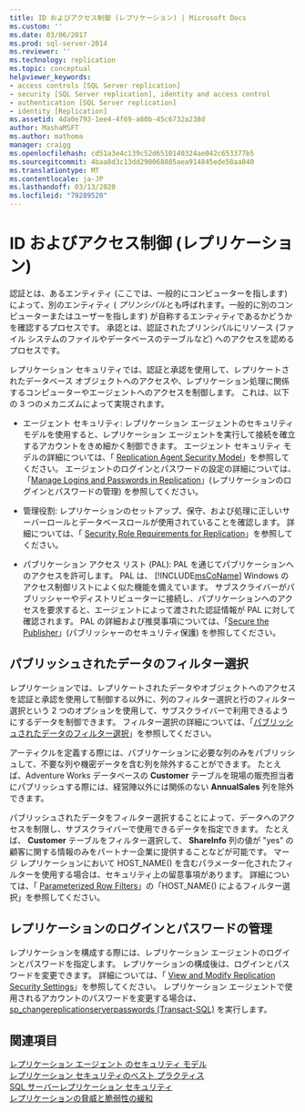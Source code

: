 ```yaml
---
title: ID およびアクセス制御 (レプリケーション) | Microsoft Docs
ms.custom: ''
ms.date: 03/06/2017
ms.prod: sql-server-2014
ms.reviewer: ''
ms.technology: replication
ms.topic: conceptual
helpviewer_keywords:
- access controls [SQL Server replication]
- security [SQL Server replication], identity and access control
- authentication [SQL Server replication]
- identity [Replication]
ms.assetid: 4da0e793-1ee4-4f69-a80b-45c6732a238d
author: MashaMSFT
ms.author: mathoma
manager: craigg
ms.openlocfilehash: cd51a3e4c139c52d6510140324ae042c653377b5
ms.sourcegitcommit: 4baa8d3c13dd290068885aea914845ede58aa840
ms.translationtype: MT
ms.contentlocale: ja-JP
ms.lasthandoff: 03/13/2020
ms.locfileid: "79289520"
---
```

# <a name="identity-and-access-control-replication"></a>ID およびアクセス制御 (レプリケーション)
  認証とは、あるエンティティ (ここでは、一般的にコンピューターを指します) によって、別のエンティティ ( *プリンシパル*とも呼ばれます。一般的に別のコンピューターまたはユーザーを指します) が自称するエンティティであるかどうかを確認するプロセスです。 承認とは、認証されたプリンシパルにリソース (ファイル システムのファイルやデータベースのテーブルなど) へのアクセスを認めるプロセスです。  
  
 レプリケーション セキュリティでは、認証と承認を使用して、レプリケートされたデータベース オブジェクトへのアクセスや、レプリケーション処理に関係するコンピューターやエージェントへのアクセスを制御します。 これは、以下の 3 つのメカニズムによって実現されます。  
  
-   エージェント セキュリティ: レプリケーション エージェントのセキュリティ モデルを使用すると、レプリケーション エージェントを実行して接続を確立するアカウントをきめ細かく制御できます。 エージェント セキュリティ モデルの詳細については、「 [Replication Agent Security Model](replication-agent-security-model.md)」を参照してください。 エージェントのログインとパスワードの設定の詳細については、「[Manage Logins and Passwords in Replication](identity-and-access-control-replication.md#manage-logins-and-passwords-in-replication)」(レプリケーションのログインとパスワードの管理) を参照してください。  
  
-   管理役割: レプリケーションのセットアップ、保守、および処理に正しいサーバーロールとデータベースロールが使用されていることを確認します。 詳細については、「 [Security Role Requirements for Replication](security-role-requirements-for-replication.md)」を参照してください。  
  
-   パブリケーション アクセス リスト (PAL): PAL を通じてパブリケーションへのアクセスを許可します。 PAL は、 [!INCLUDE[msCoName](../../../includes/msconame-md.md)] Windows のアクセス制御リストによく似た機能を備えています。 サブスクライバーがパブリッシャーやディストリビューターに接続し、パブリケーションへのアクセスを要求すると、エージェントによって渡された認証情報が PAL に対して確認されます。 PAL の詳細および推奨事項については、「[Secure the Publisher](secure-the-publisher.md)」(パブリッシャーのセキュリティ保護) を参照してください。  
  
## <a name="filtering-published-data"></a>パブリッシュされたデータのフィルター選択  
 レプリケーションでは、レプリケートされたデータやオブジェクトへのアクセスを認証と承認を使用して制御する以外に、列のフィルター選択と行のフィルター選択という 2 つのオプションを使用して、サブスクライバーで利用できるようにするデータを制御できます。 フィルター選択の詳細については、「[パブリッシュされたデータのフィルター選択](../publish/filter-published-data.md)」を参照してください。  
  
 アーティクルを定義する際には、パブリケーションに必要な列のみをパブリッシュして、不要な列や機密データを含む列を除外することができます。 たとえば、Adventure Works データベースの **Customer** テーブルを現場の販売担当者にパブリッシュする際には、経営陣以外には関係のない **AnnualSales** 列を除外できます。  
  
 パブリッシュされたデータをフィルター選択することによって、データへのアクセスを制限し、サブスクライバーで使用できるデータを指定できます。 たとえば、 **Customer** テーブルをフィルター選択して、 **ShareInfo** 列の値が "yes" の顧客に関する情報のみをパートナー企業に提供することなどが可能です。 マージ レプリケーションにおいて HOST_NAME() を含むパラメーター化されたフィルターを使用する場合は、セキュリティ上の留意事項があります。 詳細については、「 [Parameterized Row Filters](../merge/parameterized-filters-parameterized-row-filters.md)」の「HOST_NAME() によるフィルター選択」を参照してください。  

## <a name="manage-logins-and-passwords-in-replication"></a>レプリケーションのログインとパスワードの管理
  レプリケーションを構成する際には、レプリケーション エージェントのログインとパスワードを指定します。 レプリケーションの構成後は、ログインとパスワードを変更できます。 詳細については、「 [View and Modify Replication Security Settings](view-and-modify-replication-security-settings.md)」を参照してください。 レプリケーション エージェントで使用されるアカウントのパスワードを変更する場合は、[sp_changereplicationserverpasswords &#40;Transact-SQL&#41;](/sql/relational-databases/system-stored-procedures/sp-changereplicationserverpasswords-transact-sql) を実行します。  
  
## <a name="see-also"></a>関連項目  
 [レプリケーション エージェント のセキュリティ モデル](replication-agent-security-model.md)   
 [レプリケーション セキュリティのベスト プラクティス](replication-security-best-practices.md)   
 [SQL サーバーレプリケーション セキュリティ](view-and-modify-replication-security-settings.md)   
 [レプリケーションの脅威と脆弱性の緩和](threat-and-vulnerability-mitigation-replication.md)   

  
  
